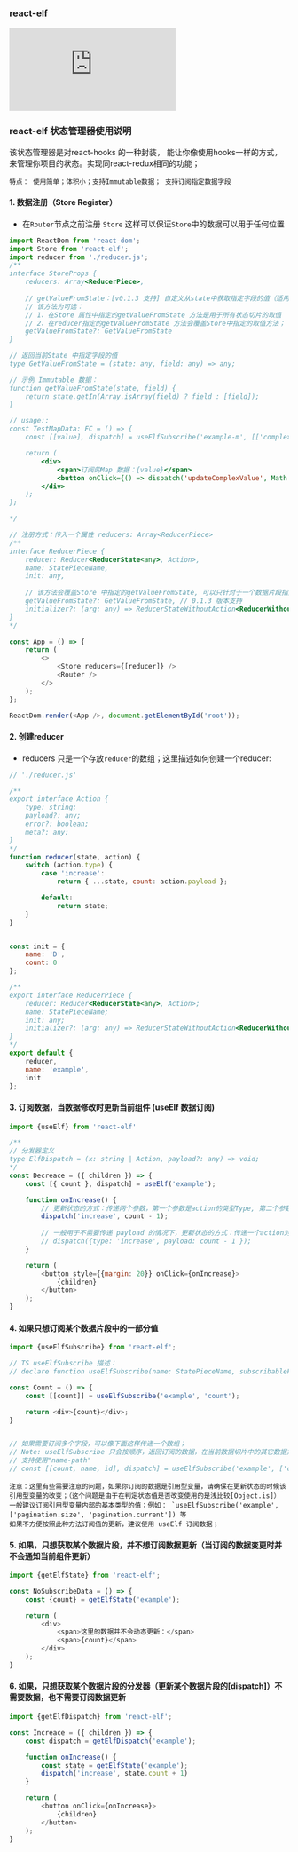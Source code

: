 ### react-elf

[![][bundlesize-js-image]][unpkg-js-url]

[bundlesize-js-image]: https://img.badgesize.io/https:/unpkg.com/react-elf/dist/react-elf.cjs.production.min.js?label=react%20elf.min.js&compression=gzip&style=flat
[unpkg-js-url]: https://unpkg.com/react-elf/dist/react-elf.cjs.production.min.js

### react-elf 状态管理器使用说明

该状态管理器是对react-hooks 的一种封装， 能让你像使用hooks一样的方式，来管理你项目的状态。实现同react-redux相同的功能；

    特点： 使用简单；体积小；支持Immutable数据； 支持订阅指定数据字段

#### 1. 数据注册（Store Register）
* 在`Router`节点之前注册 `Store` 这样可以保证`Store`中的数据可以用于任何位置

```js
import ReactDom from 'react-dom';
import Store from 'react-elf';
import reducer from './reducer.js';
/**
interface StoreProps {
    reducers: Array<ReducerPiece>,
    
    // getValueFromState：[v0.1.3 支持] 自定义从state中获取指定字段的值（适用于从复杂对象中获取值：如Immutable对象中取值）
    // 该方法为可选：
    // 1、在Store 属性中指定的getValueFromState 方法是用于所有状态切片的取值
    // 2、在reducer指定的getValueFromState 方法会覆盖Store中指定的取值方法；
    getValueFromState?: GetValueFromState
}

// 返回当前State 中指定字段的值
type GetValueFromState = (state: any, field: any) => any;

// 示例 Immutable 数据：
function getValueFromState(state, field) {
    return state.getIn(Array.isArray(field) ? field : [field]);
}

// usage::
const TestMapData: FC = () => {
    const [[value], dispatch] = useElfSubscribe('example-m', [['complexData', 'value']]);

    return (
        <div>
            <span>订阅的Map 数据：{value}</span>
            <button onClick={() => dispatch('updateComplexValue', Math.random())}>更新Map 数据</button>
        </div>
    );
};

*/

// 注册方式：传入一个属性 reducers: Array<ReducerPiece>
/**
interface ReducerPiece {
    reducer: Reducer<ReducerState<any>, Action>,
    name: StatePieceName,
    init: any,
    
    // 该方法会覆盖Store 中指定的getValueFromState, 可以只针对于一个数据片段指定取值方法；
    getValueFromState?: GetValueFromState, // 0.1.3 版本支持
    initializer?: (arg: any) => ReducerStateWithoutAction<ReducerWithoutAction<any>>
}
*/

const App = () => {
    return (
        <>
            <Store reducers={[reducer]} />
            <Router />
        </>
    );
};

ReactDom.render(<App />, document.getElementById('root'));

```

#### 2. 创建reducer
* reducers 只是一个存放`reducer`的数组；这里描述如何创建一个reducer:

```js
// './reducer.js'

/**
export interface Action {
    type: string;
    payload?: any;
    error?: boolean;
    meta?: any;
}
*/
function reducer(state, action) {
    switch (action.type) {
        case 'increase':
            return { ...state, count: action.payload };

        default:
            return state;
    }
}


const init = {
    name: 'D',
    count: 0
};

/**
export interface ReducerPiece {
    reducer: Reducer<ReducerState<any>, Action>;
    name: StatePieceName;
    init: any;
    initializer?: (arg: any) => ReducerStateWithoutAction<ReducerWithoutAction<any>>;
}
*/
export default {
    reducer,
    name: 'example',
    init
};

```

#### 3. 订阅数据，当数据修改时更新当前组件 (useElf 数据订阅)

```js
import {useElf} from 'react-elf'

/**
// 分发器定义
type ElfDispatch = (x: string | Action, payload?: any) => void;
*/
const Decreace = ({ children }) => {
    const [{ count }, dispatch] = useElf('example');

    function onIncrease() {
        // 更新状态的方式：传递两个参数，第一个参数是action的类型Type, 第二个参数是携带的数据；
        dispatch('increase', count - 1);
        
        // 一般用于不需要传递 payload 的情况下，更新状态的方式：传递一个action对象 [关于action的标准可以参考: https://github.com/redux-utilities/flux-standard-action]
        // dispatch({type: 'increase', payload: count - 1 });
    }

    return (
        <button style={{margin: 20}} onClick={onIncrease}>
            {children}
        </button>
    );
}
```

#### 4. 如果只想订阅某个数据片段中的一部分值

```js
import {useElfSubscribe} from 'react-elf';

// TS useElfSubscribe 描述：
// declare function useElfSubscribe(name: StatePieceName, subscribableFields: any | any[]): [any[], ElfDispatch];

const Count = () => {
    const [[count]] = useElfSubscribe('example', 'count');

    return <div>{count}</div>;
}


// 如果需要订阅多个字段，可以像下面这样传递一个数组；
// Note: useElfSubscribe 只会按顺序，返回订阅的数据，在当前数据切片中的其它数据并不会反回;
// 支持使用"name-path"
// const [[count, name, id], dispatch] = useElfSubscribe('example', ['count', 'name', 'arr[0].data.id']);
```

    注意：这里有些需要注意的问题，如果你订阅的数据是引用型变量，请确保在更新状态的时候该引用型变量的改变；（这个问题是由于在判定状态值是否改变使用的是浅比较[Object.is]）
    一般建议订阅引用型变量内部的基本类型的值；例如： `useElfSubscribe('example', ['pagination.size', 'pagination.current']) 等
    如果不方便按照此种方法订阅值的更新，建议使用 useElf 订阅数据；


#### 5. 如果，只想获取某个数据片段，并不想订阅数据更新（当订阅的数据变更时并不会通知当前组件更新）

```js
import {getElfState} from 'react-elf';

const NoSubscribeData = () => {
    const {count} = getElfState('example');

    return (
        <div>
            <span>这里的数据并不会动态更新：</span>
            <span>{count}</span>
        </div>
    );
}
```

#### 6. 如果，只想获取某个数据片段的分发器（更新某个数据片段的[dispatch]）不需要数据，也不需要订阅数据更新

```js
import {getElfDispatch} from 'react-elf';

const Increace = ({ children }) => {
    const dispatch = getElfDispatch('example');

    function onIncrease() {
        const state = getElfState('example');
        dispatch('increase', state.count + 1)
    }

    return (
        <button onClick={onIncrease}>
            {children}
        </button>
    );
}
```
